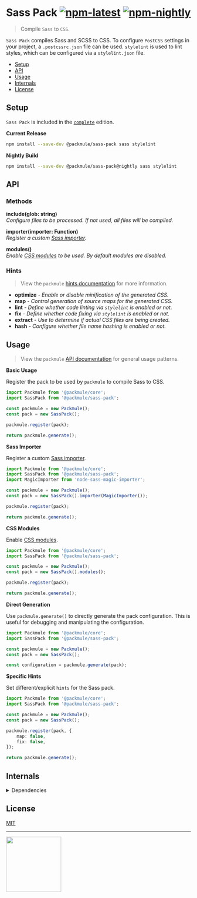# Sass Pack [![npm-latest]][npm] [![npm-nightly]][npm]

> Compile `Sass` to `CSS`.

`Sass Pack` compiles Sass and SCSS to CSS. To configure `PostCSS` settings
in your project, a `.postcssrc.json` file can be used. `stylelint` is used
to lint styles, which can be configured via a `stylelint.json` file.

-   [Setup](#setup)
-   [API](#api)
-   [Usage](#usage)
-   [Internals](#internals)
-   [License](#license)

## Setup

`Sass Pack` is included in the [`complete`][edition-complete] edition.

**Current Release**

```bash
npm install --save-dev @packmule/sass-pack sass stylelint
```

**Nightly Build**

```bash
npm install --save-dev @packmule/sass-pack@nightly sass stylelint
```

## API

### Methods

**include(glob: string)**  
_Configure files to be processed. If not used, all files will be compiled._

**importer(importer: Function)**  
_Register a custom [Sass importer][sass-importer]._

**modules()**  
_Enable [CSS modules][css-modules] to be used. By default modules are disabled._

### Hints

> View the `packmule` [hints documentation][packmule-hints] for more information.

-   **optimize** - _Enable or disable minification of the generated CSS._
-   **map** - _Control generation of source maps for the generated CSS._
-   **lint** - _Define whether code linting via `stylelint` is enabled or not._
-   **fix** - _Define whether code fixing via `stylelint` is enabled or not._
-   **extract** - _Use to determine if actual CSS files are being created._
-   **hash** - _Configure whether file name hashing is enabled or not._

## Usage

> View the `packmule` [API documentation][packmule-api] for general usage patterns.

**Basic Usage**

Register the pack to be used by `packmule` to compile Sass to CSS.

```ts
import Packmule from '@packmule/core';
import SassPack from '@packmule/sass-pack';

const packmule = new Packmule();
const pack = new SassPack();

packmule.register(pack);

return packmule.generate();
```

**Sass Importer**

Register a custom [Sass importer][sass-importer].

```ts
import Packmule from '@packmule/core';
import SassPack from '@packmule/sass-pack';
import MagicImporter from 'node-sass-magic-importer';

const packmule = new Packmule();
const pack = new SassPack().importer(MagicImporter());

packmule.register(pack);

return packmule.generate();
```

**CSS Modules**

Enable [CSS modules][css-modules].

```ts
import Packmule from '@packmule/core';
import SassPack from '@packmule/sass-pack';

const packmule = new Packmule();
const pack = new SassPack().modules();

packmule.register(pack);

return packmule.generate();
```

**Direct Generation**

Use `packmule.generate()` to directly generate the pack configuration.
This is useful for debugging and manipulating the configuration.

```ts
import Packmule from '@packmule/core';
import SassPack from '@packmule/sass-pack';

const packmule = new Packmule();
const pack = new SassPack();

const configuration = packmule.generate(pack);
```

**Specific Hints**

Set different/explicit `hints` for the Sass pack.

```ts
import Packmule from '@packmule/core';
import SassPack from '@packmule/sass-pack';

const packmule = new Packmule();
const pack = new SassPack();

packmule.register(pack, {
    map: false,
    fix: false,
});

return packmule.generate();
```

## Internals

<details>
  <summary>Dependencies</summary>
  
  This dependencies are used primarily by the pack internally.
  
  * `sass-loader`
  * `css-loader`
  * `style-loader`
  * `postcss-loader`
  * `resolve-url-loader`
  * `mini-css-extract-plugin`
  * `optimize-css-assets-webpack-plugin`
  * `stylelint-webpack-plugin`
  
  These peer dependencies are needed to use the pack.
  
  * `sass`
  * `stylelint`
</details>

## License

[MIT](https://choosealicense.com/licenses/mit/)

---

[<img src="https://www.pixelart.at/fileadmin/images/logo-new/logo.svg" width="150">](https://www.pixelart.at/)

[packmule-hints]: https://www.npmjs.com/package/@packmule/core#hints
[packmule-api]: https://www.npmjs.com/package/@packmule/core#api
[npm]: https://www.npmjs.com/package/@packmule/sass-pack
[npm-latest]: https://img.shields.io/npm/v/@packmule/sass-pack/latest?color=%230AC2FF&label=release&style=for-the-badge
[npm-nightly]: https://img.shields.io/npm/v/@packmule/sass-pack/nightly?color=%23111111&label=nightly&style=for-the-badge
[edition-default]: https://www.npmjs.com/package/@packmule/default
[edition-complete]: https://www.npmjs.com/package/@packmule/complete
[sass-importer]: https://sass-lang.com/documentation/js-api#importer
[css-modules]: https://github.com/css-modules/css-modules
